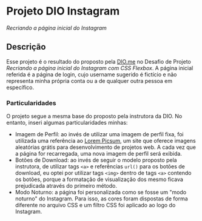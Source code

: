 # Projeto DIO Instagram

*Recriando a página inicial do Instagram*

## Descrição

Esse projeto é o resultado do proposto pela [DIO.me](https://www.dio.me/) no Desafio de Projeto *Recriando a página inicial do Instagram com CSS Flexbox*. A página inicial referida é a página de login, cujo username sugerido é fictício e não representa minha própria conta ou a de qualquer outra pessoa em específico.

### Particularidades

O projeto segue a mesma base do proposto pela instrutora da DIO. No entanto, inseri algumas particularidades minhas:

- Imagem de Perfil: ao invés de utilizar uma imagem de perfil fixa, foi utilizada uma referência ao [Lorem Picsum](https://picsum.photos/), um site que oferece imagens aleatórias grátis para desenvolvimento de projetos web. A cada vez que a página for recarregada, uma nova imagem de perfil será exibida.
- Botões de Download: ao invés de seguir o modelo proposto pela instrutora, de utilizar tags `<a>` e referências `url()` para os botões de download, eu optei por utilizar tags `<img>` dentro de tags `<a>` contendo os botões, porque a formatação de visualização dos mesmo ficava prejudicada através do primeiro método.
- Modo Noturno: a página foi personalizada como se fosse um "modo noturno" do Instagram. Para isso, as cores foram dispostas de forma diferente no arquivo CSS e um filtro CSS foi aplicado ao logo do Instagram.